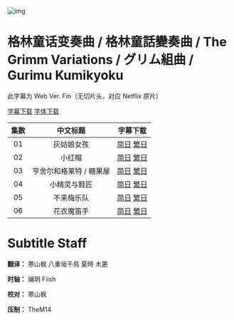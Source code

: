![img](https://p.inari.site/kitauji/202405/01/TheGrimmVariations.jpg)

# 格林童话变奏曲 / 格林童話變奏曲 / The Grimm Variations / グリム組曲 / Gurimu Kumikyoku

此字幕为 Web Ver. Fin（无切片头，对应 Netflix 原片）

[字幕下载](https://hazukikaguya-my.sharepoint.com/:u:/g/personal/kitaujisub_office_inari_site/EaSYn03jsFJDpSu5QqoiwsABpcbmb2d_VIe4ppSZsDd6nQ?e=MrfPEt)
[字体下载](https://hazukikaguya-my.sharepoint.com/:u:/g/personal/kitaujisub_office_inari_site/EbCNTGCW4N5Ni8Zt48L94LEBWLDKkWSbWZL-n8OUagyzgQ?e=cKGzLT)

|集数|中文标题|字幕下载|
|:-:|:-:|:-:|
|01|灰姑娘女孩|[简日](<[KitaujiSub] The Grimm Variations - 01.chs_jp.ass>) [繁日](<[KitaujiSub] The Grimm Variations - 01.cht_jp.ass>)|
|02|小红帽|[简日](<[KitaujiSub] The Grimm Variations - 02.chs_jp.ass>) [繁日](<[KitaujiSub] The Grimm Variations - 02.cht_jp.ass>)|
|03|亨舍尔和格莱特 / 糖果屋|[简日](<[KitaujiSub] The Grimm Variations - 03.chs_jp.ass>) [繁日](<[KitaujiSub] The Grimm Variations - 03.cht_jp.ass>)|
|04|小精灵与鞋匠|[简日](<[KitaujiSub] The Grimm Variations - 04.chs_jp.ass>) [繁日](<[KitaujiSub] The Grimm Variations - 04.cht_jp.ass>)|
|05|不来梅乐队|[简日](<[KitaujiSub] The Grimm Variations - 05.chs_jp.ass>) [繁日](<[KitaujiSub] The Grimm Variations - 05.cht_jp.ass>)|
|06|花衣魔笛手|[简日](<[KitaujiSub] The Grimm Variations - 06.chs_jp.ass>) [繁日](<[KitaujiSub] The Grimm Variations - 06.cht_jp.ass>)|

# Subtitle Staff

**翻译：** 寒山枫  八重垣千鳥  夏時  木更

**时轴：** 斓玥  Fiish

**校对：** 寒山枫

**压制：** TheM14
